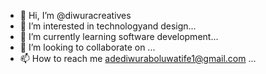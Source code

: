 - 👋 Hi, I’m @diwuracreatives
- 👀 I’m interested in technologyand design...
- 🌱 I’m currently learning software development...
- 💞️ I’m looking to collaborate on ...
- 📫 How to reach me adediwuraboluwatife1@gmail.com ...

<!---
diwuracreatives/diwuracreatives is a ✨ special ✨ repository because its `README.md` (this file) appears on your GitHub profile.
You can click the Preview link to take a look at your changes.
--->
